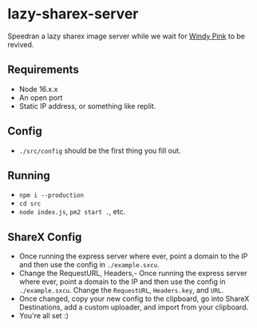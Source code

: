 # lazy-sharex-server
Speedran a lazy sharex image server while we wait for [Windy Pink](https://discord.gg/DtuwECHGxG) to be revived.

## Requirements
- Node 16.x.x
- An open port
- Static IP address, or something like replit.

## Config
- `./src/config` should be the first thing you fill out.

## Running
- `npm i --production`
- `cd src`
- `node index.js`, `pm2 start .`, etc.

## ShareX Config
- Once running the express server where ever, point a domain to the IP and then use the config in `./example.sxcu`. 
- Change the RequestURL, Headers,- Once running the express server where ever, point a domain to the IP and then use the config in `./example.sxcu`. Change the `RequestURL`, `Headers.key`, and `URL`. 
- Once changed, copy your new config to the clipboard, go into ShareX Destinations, add a custom uploader, and import from your clipboard. 
- You're all set :) 

